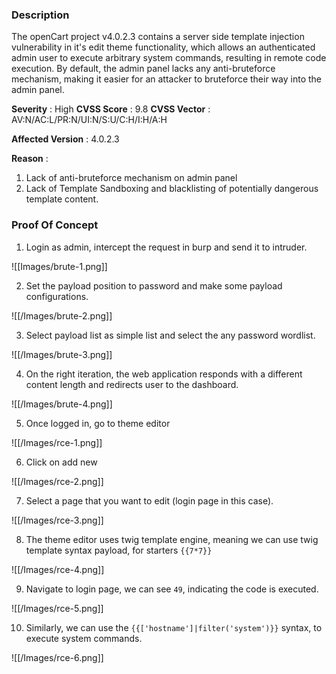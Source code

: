### Description

The openCart project v4.0.2.3 contains a server side template injection vulnerability in it's edit theme functionality, which allows an authenticated admin user to execute arbitrary system commands, resulting in remote code execution. By default, the admin panel lacks any anti-bruteforce mechanism, making it easier for an attacker to bruteforce their way into the admin panel.

**Severity** : High
**CVSS Score** : 9.8
**CVSS Vector** : AV:N/AC:L/PR:N/UI:N/S:U/C:H/I:H/A:H

**Affected Version** : 4.0.2.3

**Reason** : 
1. Lack of anti-bruteforce mechanism on admin panel
2. Lack of Template Sandboxing and blacklisting of potentially dangerous template content.
### Proof Of Concept

1. Login as admin, intercept the request in burp and send it to intruder.

![[Images/brute-1.png]]

2. Set the payload position to password and make some payload configurations.

![[/Images/brute-2.png]]

3. Select payload list as simple list and select the any password wordlist.

![[/Images/brute-3.png]]

4. On the right iteration, the web application responds with a different content length and redirects user to the dashboard.

![[/Images/brute-4.png]]

5. Once logged in, go to theme editor

![[/Images/rce-1.png]]

6. Click on add new

![[/Images/rce-2.png]]

7. Select a page that you want to edit (login page in this case).

![[/Images/rce-3.png]]

8. The theme editor uses twig template engine, meaning we can use twig template syntax payload, for starters `{{7*7}}`

![[/Images/rce-4.png]]

9. Navigate to login page, we can see `49`, indicating the code is executed.

![[/Images/rce-5.png]]

10. Similarly, we can use the `{{['hostname']|filter('system')}}` syntax, to execute system commands.

![[/Images/rce-6.png]]
